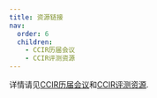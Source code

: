 ```yaml
---
title: 资源链接
nav:
  order: 6
  children:
    - CCIR历届会议
    - CCIR评测资源
---
```


详情请见[CCIR历届会议](/resources/CCIR历届会议)和[CCIR评测资源](/resources/CCIR评测资源).